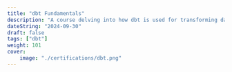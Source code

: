 ```yaml
---
title: "dbt Fundamentals"
description: "A course delving into how dbt is used for transforming data"
dateString: "2024-09-30"
draft: false
tags: ["dbt"]
weight: 101
cover:
    image: "./certifications/dbt.png"
---
```

